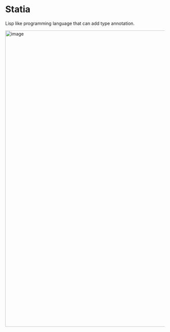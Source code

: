 # Statia
Lisp like programming language that can add type annotation.

<img width="935" alt="image" src="https://github.com/user-attachments/assets/4539d36e-08b1-4cbe-9343-d4992d5af5d3">
